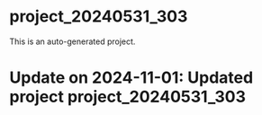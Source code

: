 # project_20240531_303

This is an auto-generated project.

# Update on 2024-11-01: Updated project project_20240531_303
